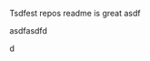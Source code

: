 Tsdfest repos readme is great asdf







asdfasdfd




d

















































































































































